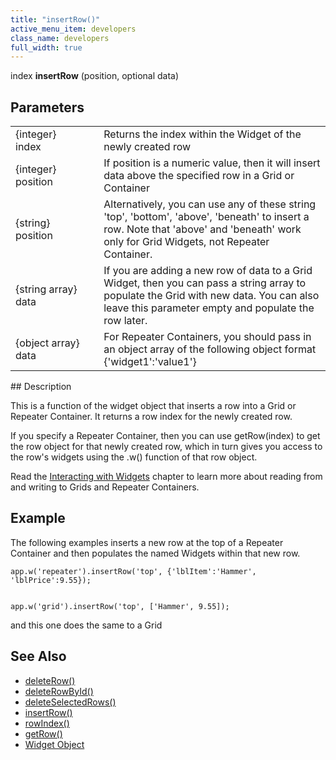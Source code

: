 ```yaml
---
title: "insertRow()"
active_menu_item: developers
class_name: developers
full_width: true
---
```



index **insertRow** (position, optional data)

## Parameters

<table>
<tr>
<td width="169">
{integer} index

</td>
<td width="17">
</td>
<td width="694">
Returns the index within the Widget of the newly created row

</td>
</tr>
<tr>
<td width="169">
{integer} position

</td>
<td width="17">
</td>
<td width="694">
If position is a numeric value, then it will insert data above the specified row in a Grid or Container

</td>
</tr>
<tr>
<td width="169">
{string} position

</td>
<td width="17">
</td>
<td width="694">
Alternatively, you can use any of these string 'top', 'bottom', 'above', 'beneath' to insert a row. Note that 'above' and 'beneath' work only for Grid Widgets, not Repeater Container.

</td>
</tr>
<tr>
<td width="169">
{string array} data

</td>
<td width="17">
</td>
<td width="694">
If you are adding a new row of data to a Grid Widget, then you can pass a string array to populate the Grid with new data. You can also leave this parameter empty and populate the row later.

</td>
</tr>
<tr>
<td width="169">
{object array} data

</td>
<td width="17">
</td>
<td width="694">
For Repeater Containers, you should pass in an object array of the following object format {'widget1':'value1'}

</td>
</tr>
</table>
## Description

This is a function of the widget object that inserts a row into a Grid or Repeater Container. It returns a row index for the newly created row.

If you specify a Repeater Container, then you can use getRow(index) to get the row object for that newly created row, which in turn gives you access to the row's widgets using the .w() function of that row object.

Read the [Interacting with Widgets](/developers/user-guide/scripting-apis/client-scripting-overview/scripting-with-javascript/widget-reading-writing/) chapter to learn more about reading from and writing to Grids and Repeater Containers.

## Example

The following examples inserts a new row at the top of a Repeater Container and then populates the named Widgets within that new row.

    app.w('repeater').insertRow('top', {'lblItem':'Hammer', 'lblPrice':9.55});
     
     
    app.w('grid').insertRow('top', ['Hammer', 9.55]);
   

and this one does the same to a Grid

## See Also

 - [deleteRow()](/developers/user-guide/scripting-apis/client-api/widget-object-functions/repeater-grid/deleterow)
 - [deleteRowById()](/developers/user-guide/scripting-apis/client-api/widget-object-functions/repeater-grid/deleterowbyid)
 - [deleteSelectedRows()](/developers/user-guide/scripting-apis/client-api/widget-object-functions/repeater-grid/deleteselectedrows)
 - [insertRow()](/developers/user-guide/scripting-apis/client-api/widget-object-functions/repeater-grid/insertrow)
 - [rowIndex()](/developers/user-guide/scripting-apis/client-api/widget-object-functions/repeater-grid/rowindex)
 - [getRow()](/developers/user-guide/scripting-apis/client-api/widget-object-functions/repeater-grid/getrow)
 - [Widget Object](/developers/user-guide/scripting-apis/client-api/objects-titbits/widget-object)


